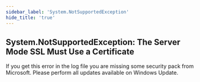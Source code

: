 ```yaml
---
sidebar_label: 'System.NotSupportedException'
hide_title: 'true'
---
```


## System.NotSupportedException: The Server Mode SSL Must Use a Certificate

If you get this error in the log file you are missing some security pack from Microsoft. Please perform all updates available on Windows Update.